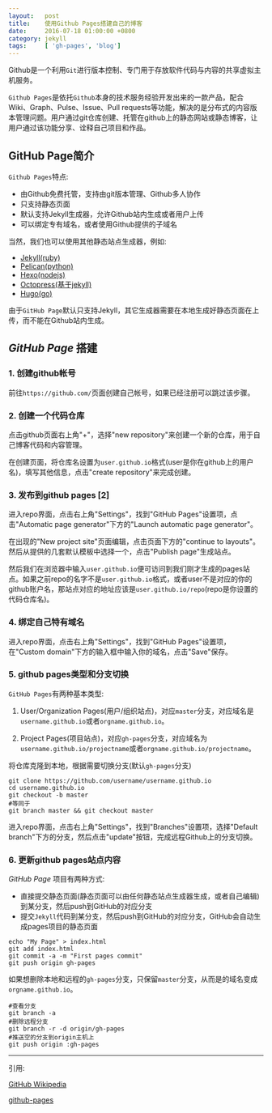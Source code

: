 ```yaml
---
layout:   post
title:    使用Github Pages搭建自己的博客
date:     2016-07-18 01:00:00 +0800
category: jekyll
tags:     [ 'gh-pages', 'blog']
---
```


Github是一个利用`Git`进行版本控制、专门用于存放软件代码与内容的共享虚拟主机服务。

`Github Pages`是依托`Github`本身的技术服务经验开发出来的一款产品，配合Wiki、Graph、Pulse、Issue、Pull requests等功能，解决的是分布式的内容版本管理问题。用户通过git仓库创建、托管在github上的静态网站或静态博客，让用户通过该功能分享、诠释自己项目和作品。

## GitHub Page简介

`Github Pages`特点:

- 由Github免费托管，支持由git版本管理、Github多人协作
- 只支持静态页面
- 默认支持Jekyll生成器，允许Github站内生成或者用户上传
- 可以绑定专有域名，或者使用Github提供的子域名

当然，我们也可以使用其他静态站点生成器，例如:

- [Jekyll(ruby)](http://jekyllcn.com/)
- [Pelican(python)](http://docs.getpelican.com/)
- [Hexo(nodejs)](https://hexo.io/)
- [Octopress(基于jekyll)](http://octopress.org/s)
- [Hugo(go)](http://gohugo.org/)

由于`GitHub Page`默认只支持Jekyll，其它生成器需要在本地生成好静态页面在上传，而不能在Github站内生成。

## *GitHub Page* 搭建

### 1. 创建github帐号

前往`https://github.com/`页面创建自己帐号，如果已经注册可以跳过该步骤。

### 2. 创建一个代码仓库

点击github页面右上角"+"，选择"new repository"来创建一个新的仓库，用于自己博客代码和内容管理。

在创建页面，将仓库名设置为`user.github.io`格式(user是你在github上的用户名)，填写其他信息，点击"create repository"来完成创建。

### 3. 发布到github pages [2]

进入repo界面，点击右上角"Settings"，找到"GitHub Pages"设置项，点击"Automatic page generator"下方的"Launch automatic page generator"。

在出现的"New project site"页面编辑，点击页面下方的"continue to layouts"。然后从提供的几套默认模板中选择一个，点击"Publish page"生成站点。

然后我们在浏览器中输入`user.github.io`便可访问到我们刚才生成的pages站点。如果之前repo的名字不是`user.github.io`格式，或者user不是对应的你的github账户名，那站点对应的地址应该是`user.github.io/repo`(repo是你设置的代码仓库名)。

### 4. 绑定自己特有域名

进入repo界面，点击右上角"Settings"，找到"GitHub Pages"设置项，在"Custom domain"下方的输入框中输入你的域名，点击"Save"保存。

### 5. github pages类型和分支切换

`GitHub Pages`有两种基本类型:

1. User/Organization Pages(用户/组织站点)，对应`master`分支，对应域名是`username.github.io`或者`orgname.github.io`。

2. Project Pages(项目站点)，对应`gh-pages`分支，对应域名为`username.github.io/projectname`或者`orgname.github.io/projectname`。

将仓库克隆到本地，根据需要切换分支(默认`gh-pages`分支)

```
git clone https://github.com/username/username.github.io
cd username.github.io
git checkout -b master
#等同于
git branch master && git checkout master
```

进入repo界面，点击右上角"Settings"，找到"Branches"设置项，选择"Default branch"下方的分支，然后点击"update"按钮，完成远程Github上的分支切换。

### 6. 更新github pages站点内容

*GitHub Page* 项目有两种方式:

- 直接提交静态页面(静态页面可以由任何静态站点生成器生成，或者自己编辑)到某分支，然后push到GitHub的对应分支
- 提交`Jekyll`代码到某分支，然后push到GitHub的对应分支，GitHub会自动生成pages项目的静态页面

```
echo "My Page" > index.html
git add index.html
git commit -a -m "First pages commit"
git push origin gh-pages
```

如果想删除本地和远程的`gh-pages`分支，只保留`master`分支，从而是的域名变成`orgname.github.io`。

```
#查看分支
git branch -a
#删除远程分支
git branch -r -d origin/gh-pages
#推送空的分支到origin主机上
git push origin :gh-pages
```

----

引用:

[GitHub Wikipedia](https://zh.wikipedia.org/wiki/GitHub)

[github-pages](https://github.com/blog/272-github-pages)
